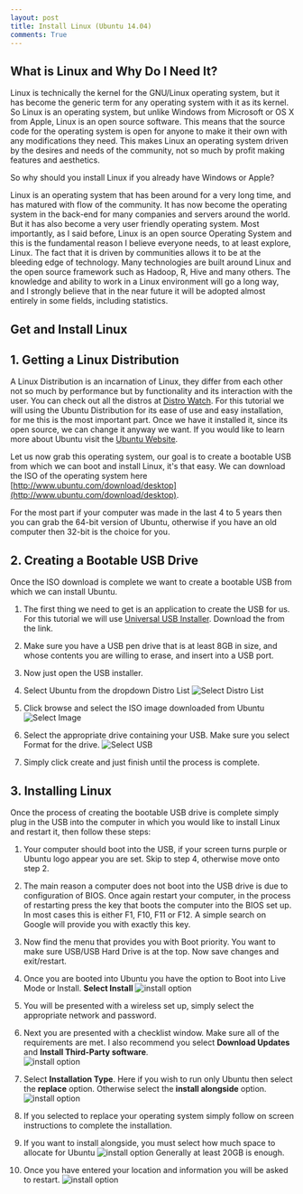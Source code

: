 ```yaml
---
layout: post
title: Install Linux (Ubuntu 14.04)
comments: True
---
```


## What is Linux and Why Do I Need It?

Linux is technically the kernel for the GNU/Linux operating system, but it has become the generic term for any operating system with it as its kernel. So Linux is an operating system, but unlike Windows from Microsoft or OS X from Apple, Linux is an open source software. This means that the source code for the operating system is open for anyone to make it their own with any modifications they need. This makes Linux an operating system driven by the desires and needs of the community, not so much by profit making features and aesthetics. 

So why should you install Linux if you already have Windows or Apple? 

Linux is an operating system that has been around for a very long time, and has matured with flow of the community. It has now become the operating system in the back-end for many companies and servers around the world. But it has also become a very user friendly operating system. Most importantly, as I said before, Linux is an open source Operating System and this is the fundamental reason I believe everyone needs, to at least explore, Linux. The fact that it is driven by communities allows it to be at the bleeding edge of technology. Many technologies are built around Linux and the open source framework such as Hadoop, R, Hive and many others. The knowledge and ability to work in a Linux environment will go a long way, and I strongly believe that in the near future it will be adopted almost entirely in some fields, including statistics.   

## Get and Install Linux 

## 1. Getting a Linux Distribution 

A Linux Distribution is an incarnation of Linux, they differ from each other not so much by performance but by functionality and its interaction with the user. You can check out all the distros at [Distro Watch](http://distrowatch.com/). For this tutorial we will using the Ubuntu Distribution for its ease of use and easy installation, for me this is the most important part. Once we have it installed it, since its open source, we can change it anyway we want. If you would like to learn more about Ubuntu visit the [Ubuntu Website](http://ubuntu.com).

Let us now grab this operating system, our goal is to create a bootable USB from which we can boot and install Linux, it's that easy. We can download the ISO of the operating system here [http://www.ubuntu.com/download/desktop](http://www.ubuntu.com/download/desktop). 

For the most part if your computer was made in the last 4 to 5 years then you can grab the 64-bit version of Ubuntu, otherwise if you have an old computer then 32-bit is the choice for you. 

## 2. Creating a Bootable USB Drive

Once the ISO download is complete we want to create a bootable USB from which we can install Ubuntu. 

1. The first thing we need to get is an application to create the USB for us. For this tutorial we will use [Universal USB Installer](http://www.pendrivelinux.com/universal-usb-installer-easy-as-1-2-3/#button). Download the from the link.

2. Make sure you have a USB pen drive that is at least 8GB in size, and whose contents you are willing to erase, and insert into a USB port. 

3. Now just open the USB installer.

4. Select Ubuntu from the dropdown Distro List ![Select Distro List](/CSUEB-Data-Science/assets/usb-universal-ss2.PNG)

5. Click browse and select the ISO image downloaded from Ubuntu ![Select Image](/CSUEB-Data-Science/assets/usb-universal-ss3.PNG)

6. Select the appropriate drive containing your USB. Make sure you select Format for the drive. ![Select USB](/CSUEB-Data-Science/assets/usb-universal-ss4.PNG)

7. Simply click create and just finish until the process is complete.


## 3. Installing Linux

Once the process of creating the bootable USB drive is complete simply plug in the USB into the computer in which you would like to install Linux and restart it, then follow these steps:

1. Your computer should boot into the USB, if your screen turns purple or Ubuntu logo appear you are set. Skip to step 4, otherwise move onto step 2.

2. The main reason a computer does not boot into the USB drive is due to configuration of BIOS. Once again restart your computer, in the process of restarting press the key that boots the computer into the BIOS set up. In most cases this is either F1, F10, F11 or F12. A simple search on Google will provide you with exactly this key. 

3. Now find the menu that provides you with Boot priority. You want to make sure USB/USB Hard Drive is at the top. Now save changes and exit/restart.

4. Once you are booted into Ubuntu you have the option to Boot into Live Mode or Install. **Select Install** ![install option](/CSUEB-Data-Science/assets/installdesktop1.jpg)

5. You will be presented with a wireless set up, simply select the appropriate network and password. 

6. Next you are presented with a checklist window. Make sure all of the requirements are met. I also recommend you select **Download Updates** and **Install Third-Party software**.    
![install option](/CSUEB-Data-Science/assets/installdesktop-2.jpg) 

7. Select **Installation Type**. Here if you wish to run only Ubuntu then select the **replace** option. Otherwise select the **install alongside** option.
![install option](/CSUEB-Data-Science/assets/image-installdesktop-4.jpg)

8. If you selected to replace your operating system simply follow on screen instructions to complete the installation.

9. If you want to install alongside, you must select how much space to allocate for Ubuntu
![install option](/CSUEB-Data-Science/assets/image-installdesktop-5.jpg)
Generally at least 20GB is enough.

10. Once you have entered your location and information you will be asked to restart. 
![install option](/CSUEB-Data-Science/assets/image-installdesktop-10.jpg)

